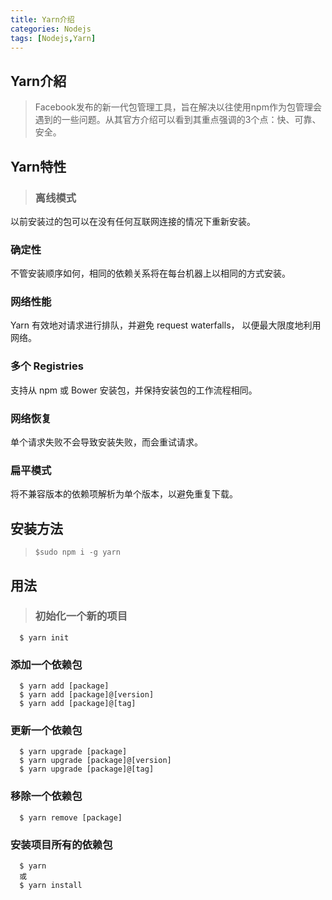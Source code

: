 ```yaml
---
title: Yarn介绍
categories: Nodejs
tags: [Nodejs,Yarn]
---
```

## Yarn介紹
>Facebook发布的新一代包管理工具，旨在解决以往使用npm作为包管理会遇到的一些问题。从其官方介绍可以看到其重点强调的3个点：快、可靠、安全。

## Yarn特性
> ### 离线模式
以前安装过的包可以在没有任何互联网连接的情况下重新安装。
### 确定性
不管安装顺序如何，相同的依赖关系将在每台机器上以相同的方式安装。
### 网络性能
Yarn 有效地对请求进行排队，并避免 request waterfalls， 以便最大限度地利用网络。
### 多个 Registries
支持从 npm 或 Bower 安装包，并保持安装包的工作流程相同。
### 网络恢复
单个请求失败不会导致安装失败，而会重试请求。
### 扁平模式
将不兼容版本的依赖项解析为单个版本，以避免重复下载。

## 安装方法
>     $sudo npm i -g yarn

## 用法
> ### 初始化一个新的项目
      $ yarn init
  ### 添加一个依赖包
      $ yarn add [package]
      $ yarn add [package]@[version]
      $ yarn add [package]@[tag]
  ### 更新一个依赖包
      $ yarn upgrade [package]
      $ yarn upgrade [package]@[version]
      $ yarn upgrade [package]@[tag]
  ### 移除一个依赖包
      $ yarn remove [package]
  ### 安装项目所有的依赖包
      $ yarn
      或
      $ yarn install

